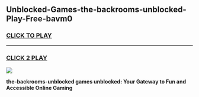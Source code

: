 
## Unblocked-Games-the-backrooms-unblocked-Play-Free-bavm0
<h3>
<a href="https://premium76.site?title=the-backrooms-unblocked&ref=23A">CLICK TO PLAY</a></h3>
<hr>

<h3>
<a href="https://premium76.site?title=the-backrooms-unblocked&ref=23A">CLICK 2 PLAY</a>
  
</h3>

<a href="https://premium76.site?title=the-backrooms-unblocked&ref=23A"><img src="https://clearcache.store/games.png"></a>


**the-backrooms-unblocked games unblocked: Your Gateway to Fun and Accessible Online Gaming**

